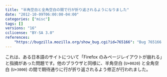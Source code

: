 ```yaml
---
title: "半角空白と全角空白の間で行が折り返されるようになりました"
date: "2012-10-09T06:00:00-04:00"
categories: ["misc"]
tags: []
versions: "16"
cclicense: "BY-SA 3.0"
references:
    "https://bugzilla.mozilla.org/show_bug.cgi?id=765166": "Bug 765166 – IDEOGRAPHIC SPACE (U+3000) should cause line break after a white space"
---
```

これは、ある日本語のサイトについて「Firefox のみページレイアウトが崩れる」と指摘があった問題です。他のブラウザと同様に、半角空白 (`U+0020`) と全角空白 (`U+3000`) の間で期待通りに行が折り返されるよう修正が行われました。
